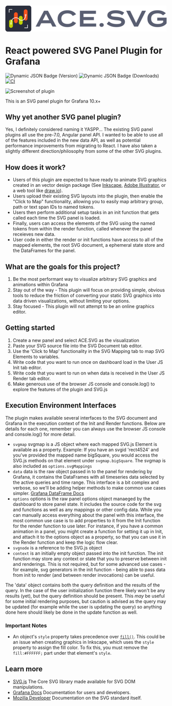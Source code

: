 ![ACE.SVG LOGO](https://github.com/ACE-IoT-Solutions/ace-svg-react/raw/main/src/img/logo-type.svg)
# React powered SVG Panel Plugin for Grafana

![Dynamic JSON Badge (Version)](https://img.shields.io/badge/dynamic/json?url=https%3A%2F%2Fgrafana.com%2Fapi%2Fplugins%2Faceiot-svg-panel&query=version&prefix=v&logo=grafana&label=Version&color=orange)
![Dynamic JSON Badge (Downloads)](https://img.shields.io/badge/dynamic/json?url=https%3A%2F%2Fgrafana.com%2Fapi%2Fplugins%2Faceiot-svg-panel&query=downloads&logo=grafana&label=Downloads&color=orange)
[![CI](https://github.com/ACE-IoT-Solutions/ace-svg-react/actions/workflows/ci.yml/badge.svg)](https://github.com/ACE-IoT-Solutions/ace-svg-react/actions/workflows/ci.yml)

![Screenshot of plugin](https://media.giphy.com/media/YRE4DxPYqy3XCR6rL4/giphy.gif)

This is an SVG panel plugin for Grafana 10.x+

## Why yet another SVG panel plugin?
Yes, I definitely considered naming it YASPP...
The existing SVG panel plugins all use the pre-7.0, Angular panel API. I wanted to be able to use all of the features included in the new data API, as well as potential performance improvements from migrating to React.
I have also taken a slightly different direction/philosophy from some of the other SVG plugins.

## How does it work?
- Users of this plugin are expected to have ready to animate SVG graphics created in an vector design package (See [Inkscape](https://inkscape.org/), [Adobe Illustrator](https://www.adobe.com/products/illustrator.html), or a web tool like [draw.io](https://app.diagrams.net/)).
- Users upload their existing SVG layouts into the plugin, then enable the "Click to Map" functionality, allowing you to easily map arbitrary group, path or text span IDs to named tokens.
- Users then perform additional setup tasks in an init function that gets called each time the SVG panel is loaded.
- Finally, users can access the elements of the SVG using the named tokens from within the render function, called whenever the panel receieves new data.
- User code in either the render or init functions have access to all of the mapped elements, the root SVG document, a ephemeral state store and the DataFrames for the panel.

## What are the goals for this project?
1. Be the most performant way to visualize arbitrary SVG graphics and animations within Grafana
2. Stay out of the way - This plugin will focus on providing simple, obvious tools to reduce the friction of converting your static SVG graphics into data driven visualizations, without limiting your options.
3. Stay focused - This plugin will not attempt to be an online graphics editor.

## Getting started
1. Create a new panel and select ACE.SVG as the visualization
2. Paste your SVG source file into the SVG Document tab editor.
3. Use the 'Click to Map' functionality in the SVG Mapping tab to map SVG Elements to variables.
4. Write code that you want to run once on dashboard load in the User JS Init tab editor.
5. Write code that you want to run on when data is received in the User JS Render tab editor.
6. Make generous use of the browser JS console and console.log() to explore the features of the plugin and SVG.js

## Execution Environment Interfaces
The plugin makes available several interfaces to the SVG document and Grafana in the execution context of the Init and Render functions.
Below are details for each one, remember you can always use the browser JS console and console.log() for more detail.

- `svgmap` svgmap is a JS object where each mapped SVG.js Element is available as a property. Example: If you have an svgid 'rect4524' and you've provided the mapped name bigSquare, you would access the SVG.js methods on that element under `svgmap.bigSquare`. The svgmap is also included as `options.svgMappings`
- `data` data is the raw object passed in to the panel for rendering by Grafana, it contains the DataFrames with all timeseries data selected by the active queries and time range. This interface is a bit complex and verbose, so we'll be adding helper methods to make common use cases simpler. [Grafana DataFrame Docs](https://grafana.com/developers/plugin-tools/introduction/data-frames)
- `options` options is the raw panel options object manaeged by the dashboard to store panel state. It includes the source code for the svg and functions as well as any mappings or other config data. While you can manually access everything about the panel with this interface, the most common use case is to add properties to it from the Init function for the render function to use later. For instance, if you have a common animation in a panel, you might create a function for setting it up in Init, and attach it to the options object as a property, so that you can use it in the Render function and keep the logic flow clear.
- `svgnode` is a reference to the SVG.js object
- `context` is an initially empty object passed into the init function.  The init function may store
    any context or state that you to preserve between init and renderings.  This is not required, but
    for some advanced use cases - for example, svg generators in the init function - being able
    to pass data from init to render (and between render invocations) can be useful.

The 'data' object contains both the query definition and the results of the query.  In the case of the
user initialization function there likely won't be any results (yet), but the query definition should
be present.  This _may_ be useful for some initial rendering purposes, but caution is advised as the
query may be updated (for example while the user is updating the query) so anything done here should
likely be done in the update function as well.

### Important Notes
- An object's `style` property takes precedence over [`fill()`](https://svgjs.dev/docs/3.2/manipulating/#fill). This could be an issue when creating graphics in Inkscape, which uses the `style` property to assign the fill color. To fix this, you must remove the `fill:#FFFFFF;` part under that element's `style`.

## Learn more
- [SVG.js](https://svgjs.dev) The Core SVG library made available for SVG DOM manipulations.
- [Grafana Docs](https://grafana.com/docs/) Documentation for users and developers.
- [Mozilla Developer](https://developer.mozilla.org/en-US/docs/Web/SVG) Documentation on the SVG standard itself.

